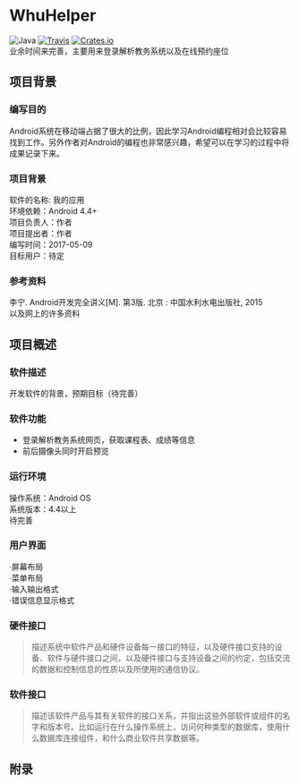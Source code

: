 # WhuHelper  
![Java](https://img.shields.io/badge/language-Java-orange.svg)  [![Travis](https://img.shields.io/travis/rust-lang/rust.svg)]() [![Crates.io](https://img.shields.io/crates/l/rustc-serialize.svg)]()  
业余时间来完善，主要用来登录解析教务系统以及在线预约座位    
## 项目背景  
### 编写目的  
  Android系统在移动端占据了很大的比例，因此学习Android编程相对会比较容易找到工作。另外作者对Android的编程也非常感兴趣，希望可以在学习的过程中将成果记录下来。  
### 项目背景  
  软件的名称: 我的应用  
  环境依赖：Android 4.4+  
  项目负责人：作者  
  项目提出者：作者  
  编写时间：2017-05-09  
  目标用户：待定  
### 参考资料  
  李宁.  Android开发完全讲义[M]. 第3版.  北京 : 中国水利水电出版社, 2015  
  以及网上的许多资料  
## 项目概述  
### 软件描述  
  开发软件的背景，预期目标（待完善）  
### 软件功能  

  * 登录解析教务系统网页，获取课程表、成绩等信息
  * 前后摄像头同时开启预览
  
### 运行环境  
  操作系统：Android OS  
  系统版本：4.4以上  
  待完善  
### 用户界面  
  ·屏幕布局  
  ·菜单布局  
  ·输入输出格式  
  ·错误信息显示格式  
### 硬件接口  
  >描述系统中软件产品和硬件设备每一接口的特征，以及硬件接口支持的设备、软件与硬件接口之间，以及硬件接口与支持设备之间的约定，包括交流的数据和控制信息的性质以及所使用的通信协议。  
### 软件接口  
  >描述该软件产品与其有关软件的接口关系，并指出这些外部软件或组件的名字和版本号。比如运行在什么操作系统上，访问何种类型的数据库，使用什么数据库连接组件，和什么商业软件共享数据等。  
## 附录  
